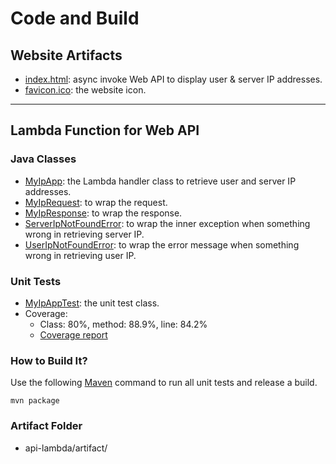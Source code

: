 # Code and Build

## Website Artifacts

- [index.html](view/index.html): async invoke Web API to display user & server IP addresses.
- [favicon.ico](view/favicon.ico): the website icon.

---

## Lambda Function for Web API

### Java Classes

- [MyIpApp](api-lambda/src/main/java/kalinchih/my_ip/MyIpApp.java): the Lambda handler class to retrieve user and server IP addresses.
- [MyIpRequest](api-lambda/src/main/java/kalinchih/my_ip/MyIpRequest.java): to wrap the request.
- [MyIpResponse](api-lambda/src/main/java/kalinchih/my_ip/MyIpResponse.java): to wrap the response.
- [ServerIpNotFoundError](api-lambda/src/main/java/kalinchih/my_ip/ServerIpNotFoundError.java): to wrap the inner exception when something wrong in retrieving server IP.
- [UserIpNotFoundError](api-lambda/src/main/java/kalinchih/my_ip/UserIpNotFoundError.java): to wrap the error message when something wrong in retrieving user IP.

### Unit Tests

- [MyIpAppTest](api-lambda/src/test/java/kalinchih/my_ip/test/MyIpAppTest.java): the unit test class.
- Coverage:
  - Class: 80%, method: 88.9%, line: 84.2%
  - [Coverage report](api-lambda/coverage/index.html)

### How to Build It?

Use the following [Maven](https://maven.apache.org/) command to run all unit tests and release a build.

```
mvn package
```

### Artifact Folder

- api-lambda/artifact/
